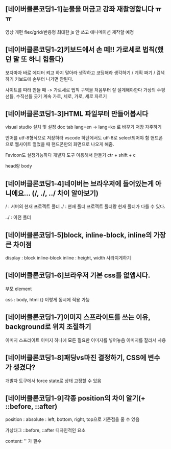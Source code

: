 ## [네이버클론코딩1-1]눈물을 머금고 강좌 재촬영합니다 ㅠㅠ
영상 개편
flex/grid/반응형
최대한 js 안 쓰고 애니메이션 제작할 예정


## [네이버클론코딩1-2]키보드에서 손 떼!! 가로세로 법칙(했던 말 또 하니 힘들다)
보자마자 바로 에디터 켜고 하지 말아라
생각하고 코딩해라
생각하기 / 계획 짜기 / 검색 하기
키보드에 손부터 나가면 안된다.

사이트를 따라 만들 때 -> 가로세로 법칙
구역을 처음부터 잘 설계해야한다
가상의 수평선들, 수직선들 긋기
계속 가로, 세로, 가로, 세로 자르기


## [네이버클론코딩1-3]HTML 파일부터 만들어봅시다
visual studio 설치 및 설정
doc tab
lang=en -> lang=ko 로 바꾸기
저장 자주하기

<meta charset="UTF-8">
언어를 utf-8형식으로 저장하라
vscode 하단에서도 utf-8로 select되어야 함

<meta name="viewport" content="width=device-width, initial-scale=1.0">
핸드폰으로 웹사이트 열었을 때 핸드폰만의 화면으로 나오게 해줌.

Favicon도 설정가능하다
개발자 도구 이용해서 만들기
ctr + shift + c

head랑 body


## [네이버클론코딩1-4]네이버는 브라우저에 들어있는게 아니에요... (/, ./, ../ 차이 알아보기)
/ : 서버의 현재 프로젝트 폴더
./ : 현재 폴더
프로젝트 폴더랑 현재 폴더가 다를 수 있다.

../ : 이전 폴더


## [네이버클론코딩1-5]block, inline-block, inline의 가장 큰 차이점
display :
block
inline-block
inline : height, width 사라지게하기


## [네이버클론코딩1-6]브라우저 기본 css를 없앱시다.
부모 element

css : 
body, html {}
이렇게 동시에 적용 가능


## [네이버클론코딩1-7]이미지 스프라이트를 쓰는 이유, background로 위치 조절하기
이미지 스프라이트
이미지 하나에 모든 필요한 이미지를 넣어놓음
이미지를 잘라서 사용


## [네이버클론코딩1-8]패딩vs마진 결정하기, CSS에 변수가 생겼다?
개발자 도구에서 force state로 상태 고정할 수 있음


## [네이버클론코딩1-9]각종 position의 차이 알기(+ ::before, ::after)
position :
absolute : left, bottom, right, top으로 기준점을 줄 수 있음


가상태그 ::before, ::after
디자인적인 요소

content: ''
가 필수
 
